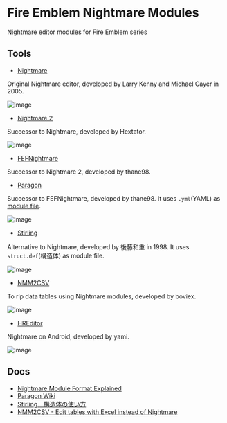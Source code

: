 # Fire Emblem Nightmare Modules
Nightmare editor modules for Fire Emblem series

## Tools
- [Nightmare](https://www.romhacking.net/utilities/1307/)

Original Nightmare editor, developed by Larry Kenny and Michael Cayer in 2005.

![image](https://user-images.githubusercontent.com/8841957/186288671-ad238396-dc79-4a06-9e20-4d229d146f01.png)

- [Nightmare 2](https://www.romhacking.net/utilities/610/)

Successor to Nightmare, developed by Hextator.

![image](https://user-images.githubusercontent.com/8841957/186292283-fdcf8f47-7a80-4722-a7a0-65b605c59e8d.png)

- [FEFNightmare](https://github.com/thane98/FEFEditor)

Successor to Nightmare 2, developed by thane98.

- [Paragon](https://github.com/thane98/paragon)

Successor to FEFNightmare, developed by thane98. It uses `.yml`(YAML) as [module file](https://github.com/thane98/paragon/tree/main/Data).

![image](https://user-images.githubusercontent.com/8841957/186295265-0f0f7edc-3938-494c-90b5-0f22de266bdc.png)

- [Stirling](https://web.archive.org/web/20001216014300if_/http://www2c.airnet.ne.jp/dds2/software.html)

Alternative to Nightmare, developed by 後藤和重 in 1998. It uses `struct.def`(構造体) as module file.

![image](https://user-images.githubusercontent.com/8841957/186296614-2ffb6c83-f850-4eff-a218-0541e6039abf.png)

- [NMM2CSV](https://github.com/FireEmblemUniverse/NMM2CSV)

To rip data tables using Nightmare modules, developed by boviex.

![image](https://user-images.githubusercontent.com/8841957/186296774-68ff8eea-84b5-4f04-b589-f3a504989817.png)

- [HREditor](https://pan.baidu.com/share/link?shareid=1546342918&uk=1730727263)

Nightmare on Android, developed by yami.

![image](https://user-images.githubusercontent.com/8841957/189528694-64b8e68f-4b3b-4e6e-9765-1d33f679075e.png)

## Docs
- [Nightmare Module Format Explained](https://feuniverse.us/t/nightmare-module-format-explained/267)
- [Paragon Wiki](https://github.com/thane98/paragon/wiki)
- [Stirling　構造体の使い方](https://ameblo.jp/kaizouburoguzz/entry-11956310287.html)
- [NMM2CSV - Edit tables with Excel instead of Nightmare](https://feuniverse.us/t/nmm2csv-edit-tables-with-excel-instead-of-nightmare-updated-to-v1-0/1748)
